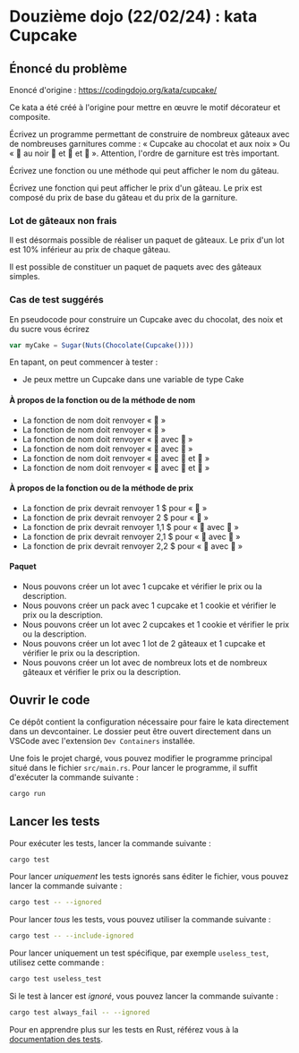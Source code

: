 # Douzième dojo (22/02/24) : kata Cupcake

## Énoncé du problème

Enoncé d'origine : <https://codingdojo.org/kata/cupcake/>

Ce kata a été créé à l'origine pour mettre en œuvre le motif décorateur et composite.

Écrivez un programme permettant de construire de nombreux gâteaux avec de nombreuses garnitures comme : « Cupcake au chocolat et aux noix » Ou « 🧁 au noir 🍫 et 🥜 et 🍬 ». Attention, l'ordre de garniture est très important.

Écrivez une fonction ou une méthode qui peut afficher le nom du gâteau.

Écrivez une fonction qui peut afficher le prix d'un gâteau. Le prix est composé du prix de base du gâteau et du prix de la garniture.

### Lot de gâteaux non frais

Il est désormais possible de réaliser un paquet de gâteaux. Le prix d'un lot est 10% inférieur au prix de chaque gâteau.

Il est possible de constituer un paquet de paquets avec des gâteaux simples.

### Cas de test suggérés

En pseudocode pour construire un Cupcake avec du chocolat, des noix et du sucre vous écrirez

```javascript
var myCake = Sugar(Nuts(Chocolate(Cupcake())))
```

En tapant, on peut commencer à tester :

- Je peux mettre un Cupcake dans une variable de type Cake

#### À propos de la fonction ou de la méthode de nom

- La fonction de nom doit renvoyer « 🧁 »
- La fonction de nom doit renvoyer « 🍪 »
- La fonction de nom doit renvoyer « 🧁 avec 🍫 »
- La fonction de nom doit renvoyer « 🍪 avec 🍫 »
- La fonction de nom doit renvoyer « 🍪 avec 🍫 et 🥜 »
- La fonction de nom doit renvoyer « 🍪 avec 🥜 et 🍫 »

#### À propos de la fonction ou de la méthode de prix

- La fonction de prix devrait renvoyer 1 $ pour « 🧁 »
- La fonction de prix devrait renvoyer 2 $ pour « 🍪 »
- La fonction de prix devrait renvoyer 1,1 $ pour « 🧁 avec 🍫 »
- La fonction de prix devrait renvoyer 2,1 $ pour « 🍪 avec 🍫 »
- La fonction de prix devrait renvoyer 2,2 $ pour « 🍪 avec 🥜 »

#### Paquet

- Nous pouvons créer un lot avec 1 cupcake et vérifier le prix ou la description.
- Nous pouvons créer un pack avec 1 cupcake et 1 cookie et vérifier le prix ou la description.
- Nous pouvons créer un lot avec 2 cupcakes et 1 cookie et vérifier le prix ou la description.
- Nous pouvons créer un lot avec 1 lot de 2 gâteaux et 1 cupcake et vérifier le prix ou la description.
- Nous pouvons créer un lot avec de nombreux lots et de nombreux gâteaux et vérifier le prix ou la description.

## Ouvrir le code

Ce dépôt contient la configuration nécessaire pour faire le kata directement dans un devcontainer. Le dossier peut être ouvert directement dans un VSCode avec l'extension `Dev Containers` installée.

Une fois le projet chargé, vous pouvez modifier le programme principal situé dans le fichier `src/main.rs`. Pour lancer le programme, il suffit d'exécuter la commande suivante :

```bash
cargo run
```

## Lancer les tests

Pour exécuter les tests, lancer la commande suivante :

```bash
cargo test
```

Pour lancer _uniquement_ les tests ignorés sans éditer le fichier, vous pouvez lancer la commande suivante :

```bash
cargo test -- --ignored
```

Pour lancer _tous_ les tests, vous pouvez utiliser la commande suivante :

```bash
cargo test -- --include-ignored
```

Pour lancer uniquement un test spécifique, par exemple `useless_test`, utilisez cette commande :

```bash
cargo test useless_test
```

Si le test à lancer est _ignoré_, vous pouvez lancer la commande suivante :

```bash
cargo test always_fail -- --ignored
```

Pour en apprendre plus sur les tests en Rust, référez vous à la [documentation des tests][rust-tests].

[rust-tests]: https://doc.rust-lang.org/book/ch11-00-testing.html
